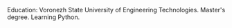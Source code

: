 Education: Voronezh State University of Engineering Technologies. Master's degree. 
Learning Python. 
